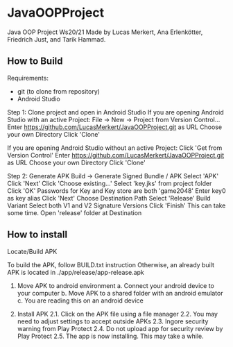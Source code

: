 # JavaOOPProject
Java OOP Project Ws20/21
Made by Lucas Merkert, Ana Erlenkötter, Friedrich Just, and Tarik Hammad.

## How to Build

Requirements:
 - git (to clone from repository)
 - Android Studio

Step 1: Clone project and open in Android Studio
If you are opening Android Studio with an active Project:
File -> New -> Project from Version Control...
Enter <https://github.com/LucasMerkert/JavaOOPProject.git> as URL
Choose your own Directory
Click 'Clone'

If you are opening Android Studio without an active Project:
Click 'Get from Version Control'
Enter <https://github.com/LucasMerkert/JavaOOPProject.git> as URL
Choose your own Directory
Click 'Clone'

Step 2: Generate APK
Build -> Generate Signed Bundle / APK
Select 'APK'
Click 'Next'
Click 'Choose existing...'
Select 'key.jks' from project folder
Click 'OK'
Passwords for Key and Key store are both 'game2048'
Enter key0 as key alias
Click 'Next'
Choose Destination Path
Select 'Release' Build Variant
Select both V1 and V2 Signature Versions
Click 'Finish'
This can take some time.
Open 'release' folder at Destination

## How to install

Locate/Build APK

To build the APK, follow BUILD.txt instruction
Otherwise, an already built APK is located in ./app/release/app-release.apk

1. Move APK to android environment
	a. Connect your android device to your computer
	b. Move APK to a shared folder with an android emulator
	c. You are reading this on an android device

2. Install APK
2.1. Click on the APK file using a file manager
2.2. You may need to adjust settings to accept outside APKs
2.3. Ingore security warning from Play Protect
2.4. Do not upload app for security review by Play Protect
2.5. The app is now installing. This may take a while.

